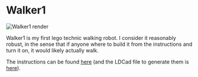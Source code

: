 # Walker1

![Walker1 render](walker_render_lhq.png)

Walker1 is my first lego technic walking robot. I consider it reasonably robust, in the sense that if anyone where to build it from the instructions and turn it on, it would likely actually walk.

The instructions can be found [here](Walker1.pdf) (and the LDCad file to generate them is [here](Walker1.ldr)).
